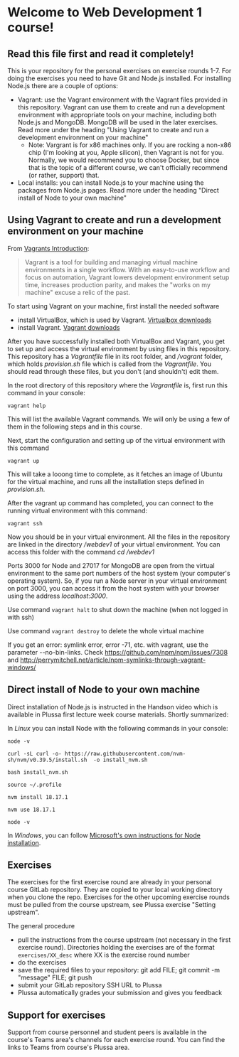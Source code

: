 # Welcome to Web Development 1 course!

## Read this file first and read it completely!

This is your repository for the personal exercises on exercise rounds 1-7. For doing the exercises you need to have Git and Node.js installed.
For installing Node.js there are a couple of options:
- Vagrant: use the Vagrant environment with the Vagrant files provided in this repository. Vagrant can use them to create and run a development environment with appropriate tools on your machine, including both Node.js and MongoDB. MongoDB will be used in the later exercises. Read more under the heading "Using Vagrant to create and run a development environment on your machine"
    - Note: Vargrant is for x86 machines only. If you are rocking a non-x86 chip (I'm looking at you, Apple silicon), then Vagrant is not for you. Normally, we would recommend you to choose Docker, but since that is the topic of a different course, we can't officially recommend (or rather, support) that.
- Local installs: you can install Node.js to your machine using the packages from Node.js pages. Read more under the heading "Direct install of Node to your own machine"

## Using Vagrant to create and run a development environment on your machine
From [Vagrants Introduction](https://www.vagrantup.com/intro):
>Vagrant is a tool for building and managing virtual machine environments in a single workflow. With an easy-to-use workflow and focus on automation, Vagrant lowers development environment setup time, increases production parity, and makes the "works on my machine" excuse a relic of the past.

To start using Vagrant on your machine, first install the needed software

- install VirtualBox, which is used by Vagrant. [Virtualbox downloads](https://www.virtualbox.org/wiki/Downloads)
- install Vagrant. [Vagrant downloads](https://www.vagrantup.com/downloads)

After you have successfully installed both VirtualBox and Vagrant, you get to set up and access the virtual environment by using files in this repository. This repository has a _Vagrantfile_ file in its root folder, and _/vagrant_ folder, which holds _provision.sh_ file which is called from the _Vagrantfile_. You should read through these files, but you don't (and shouldn't) edit them.

In the root directory of this repository where the _Vagrantfile_ is, first run this command in your console:

`vagrant help`

This will list the available Vagrant commands. We will only be using a few of them in the following steps and in this course.

Next, start the configuration and setting up of the virtual environment with this command

`vagrant up`

This will take a looong time to complete, as it fetches an image of Ubuntu for the virtual machine, and runs all the installation steps defined in _provision.sh_.

After the vagrant up command has completed, you can connect to the running virtual environment with this command:

`vagrant ssh`

Now you should be in your virtual environment. All the files in the repository are linked in the directory _/webdev1_ of your virtual environment. You can access this folder with the command 
    _cd /webdev1_

Ports 3000 for Node and 27017 for MongoDB are open from the virtual environment to the same port numbers of the host system (your computer's operating system). So, if you run a Node server in your virtual environment on port 3000, you can access it from the host system with your browser using the address _localhost:3000_.

Use command `vagrant halt` to shut down the machine (when not logged in with ssh)

Use command `vagrant destroy` to delete the whole virtual machine   

If you get an error: symlink error, error -71, etc. with vagrant, use the parameter --no-bin-links.
Check https://github.com/npm/npm/issues/7308 and http://perrymitchell.net/article/npm-symlinks-through-vagrant-windows/


## Direct install of Node to your own machine
Direct installation of Node.js is instructed in the Handson video which is available in Plussa first lecture week course materials. Shortly summarized:

In *Linux* you can install Node with the following commands in your console:

`node -v`

`curl -sL curl -o- https://raw.githubusercontent.com/nvm-sh/nvm/v0.39.5/install.sh  -o install_nvm.sh`

`bash install_nvm.sh`

`source ~/.profile`

`nvm install 18.17.1`

`nvm use 18.17.1`

`node -v`

In *Windows*, you can follow [Microsoft's own instructions for Node installation](https://docs.microsoft.com/en-us/windows/nodejs/setup-on-windows).


## Exercises

The exercises for the first exercise round are already in your personal course GitLab repository. They are copied to your local working directory when you clone the repo. Exercises for the other upcoming exercise rounds must be pulled from the course upstream, see Plussa exercise "Setting upstream".

The general procedure
- pull the instructions from the course upstream (not necessary in the first exercise round). Directories holding the exercises are of the format `exercises/XX_desc` where XX is the exercise round number
- do the exercises
- save the required files to your repository: git add FILE; git commit -m "message" FILE; git push
- submit your GitLab repository SSH URL to Plussa
- Plussa automatically grades your submission and gives you feedback

## Support for exercises 
Support from course personnel and student peers is available in the course's Teams area's channels for each exercise round. You can find the links to Teams from course's Plussa area.
